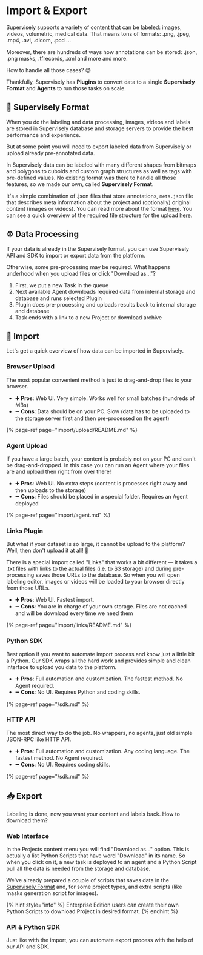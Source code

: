 # Import & Export

Supervisely supports a variety of content that can be labeled: images, videos, volumetric, medical data. That means tons of formats: .png, .jpeg, .mp4, .avi, .dicom, .pcd ... 

Moreover, there are hundreds of ways how annotations can be stored: .json, .png masks, .tfrecords, .xml and more and more.

How to handle all those cases? 😓

Thankfully, Supervisely has **Plugins** to convert data to a single **Supervisely Format** and **Agents** to run those tasks on scale.

## 🤖 Supervisely Format

When you do the labeling and data processing, images, videos and labels are stored in Supervisely database and storage servers to provide the best performance and experience.

But at some point you will need to export labeled data from Supervisely or upload already pre-annotated data.

In Supervisely data can be labeled with many different shapes from bitmaps and polygons to cuboids and custom graph structures as well as tags with pre-defined values. No existing format was there to handle all those features, so we made our own, called **Supervisely Format**.

It's a simple combination of .json files that store annotations, `meta.json` file that describes meta information about the project and (optionally) original content (images or videos). You can read more about the format [here](./Annotation-JSON-format/00_ann_format_navi.md). You can see a quick overview of the required file structure for the upload [here](./import/formats/supervisely.md).

## ⚙ Data Processing

If your data is already in the Supervisely format, you can use Supervisely API and SDK to import or export data from the platform.

Otherwise, some pre-processing may be required. What happens underhood when you upload files or click "Download as..."?

1. First, we put a new Task in the queue
2. Next available Agent downloads required data from internal storage and database and runs selected Plugin
3. Plugin does pre-processing and uploads results back to internal storage and database
4. Task ends with a link to a new Project or download archive

## 📂 Import

Let's get a quick overview of how data can be imported in Supervisely.

### Browser Upload

The most popular convenient method is just to drag-and-drop files to your browser.

- ➕ **Pros**: Web UI. Very simple. Works well for small batches (hundreds of MBs)
- ➖ **Cons**: Data should be on your PC. Slow (data has to be uploaded to the storage server first and then pre-processed on the agent)

{% page-ref page="import/upload/README.md" %}

### Agent Upload

If you have a large batch, your content is probably not on your PC and can't be drag-and-dropped. In this case you can run an Agent where your files are and upload then right from over there!

- ➕ **Pros**: Web UI. No extra steps (content is processes right away and then uploads to the storage)
- ➖ **Cons**: Files should be placed in a special folder. Requires an Agent deployed

{% page-ref page="import/agent.md" %}

### Links Plugin

But what if your dataset is so large, it cannot be upload to the platform? Well, then don't upload it at all! 🙂

There is a special import called "Links" that works a bit different — it takes a .txt files with links to the actual files (i.e. to S3 storage) and during pre-processing saves those URLs to the database. So when you will open labeling editor, images or videos will be loaded to your browser directly from those URLs.

- ➕ **Pros**: Web UI. Fastest import.
- ➖ **Cons**: You are in charge of your own storage. Files are not cached and will be download every time we need them

{% page-ref page="import/links/README.md" %}

### Python SDK

Best option if you want to automate import process and know just a little bit a Python. Our SDK wraps all the hard work and provides simple and clean interface to upload you data to the platform.

- ➕ **Pros**: Full automation and customization. The fastest method. No Agent required.
- ➖ **Cons**: No UI. Requires Python and coding skills.

{% page-ref page="/sdk.md" %}

### HTTP API

The most direct way to do the job. No wrappers, no agents, just old simple JSON-RPC like HTTP API.

- ➕ **Pros**: Full automation and customization. Any coding language. The fastest method. No Agent required.
- ➖ **Cons**: No UI. Requires coding skills.

{% page-ref page="/sdk.md" %}

## 📥 Export

Labeling is done, now you want your content and labels back. How to download them?

### Web Interface

In the Projects content menu you will find "Download as..." option. This is actually a list Python Scripts that have word "Download" in its name. So when you click on it, a new task is deployed to an agent and a Python Script pull all the data is needed from the storage and database.

We've already prepared a couple of scripts that saves data in the [Supervisely Format](./Annotation-JSON-format/00_ann_format_navi.md) and, for some project types, and extra scripts (like masks generation script for images).

{% hint style="info" %}
Enterprise Edition users can create their own Python Scripts to download Project in desired format.
{% endhint %}

### API & Python SDK

Just like with the import, you can automate export process with the help of our API and SDK.
